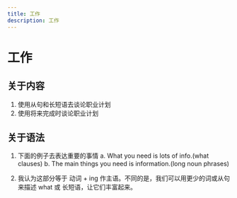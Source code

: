 ```yaml
---
title: 工作
description: 工作
---
```


# 工作

## 关于内容

1. 使用从句和长短语去谈论职业计划
2. 使用将来完成时谈论职业计划

## 关于语法

1. 下面的例子去表达重要的事情
    a. What you need is lots of info.(what clauses)
    b. The main things you need is information.(long noun phrases)

2. 我认为这部分等于 动词 + ing 作主语。不同的是，我们可以用更少的词或从句来描述 what 或 长短语，让它们丰富起来。
